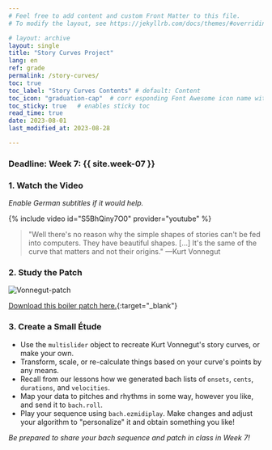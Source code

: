 ```yaml
---
# Feel free to add content and custom Front Matter to this file.
# To modify the layout, see https://jekyllrb.com/docs/themes/#overriding-theme-defaults

# layout: archive   
layout: single   
title: "Story Curves Project"   
lang: en   
ref: grade  
permalink: /story-curves/   
toc: true  
toc_label: "Story Curves Contents" # default: Content
toc_icon: "graduation-cap"  # corr esponding Font Awesome icon name without the "fa" prefix
toc_sticky: true   # enables sticky toc  
read_time: true  
date: 2023-08-01  
last_modified_at: 2023-08-28  

---
```


### Deadline: Week 7: {{ site.week-07 }}  

### 1. Watch the Video  

_Enable German subtitles if it would help._   

{% include video id="S5BhQiny7O0" provider="youtube" %}    

> "Well there's no reason why the simple shapes of stories can't be fed into computers. They have beautiful shapes. [...] It's the same of the curve that matters and not their origins." —Kurt Vonnegut  

### 2. Study the Patch   

<img src="/MHL-Advanced-CAO/assets/images/vonnegut.patch.v01.png" alt="Vonnegut-patch">   

[Download this boiler patch here.](/MHL-Advanced-CAO/assets/patches/vonnegut.story.shapes.v01.maxpat){:target="_blank"}  

### 3. Create a Small Étude   

* Use the `multislider` object to recreate Kurt Vonnegut's story curves, or make your own.   
* Transform, scale, or re-calculate things based on your curve's points by any means.   
* Recall from our lessons how we generated bach lists of `onsets`, `cents`, `durations`, and `velocities`.  
* Map your data to pitches and rhythms in some way, however you like, and send it to `bach.roll`.  
* Play your sequence using `bach.ezmidiplay`. Make changes and adjust your algorithm to "personalize" it and obtain something you like!    

_Be prepared to share your bach sequence and patch in class in Week 7!_    